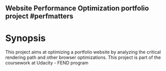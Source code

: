 ## Website Performance Optimization portfolio project #perfmatters

# Synopsis

This project aims at optimizing a portfolio website by analyzing the critical rendering path and other browser optimizations. This project is part of the coursework at Udacity - FEND program